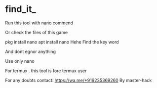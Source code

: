 # find_it_

Run this tool with nano commend 

Or check the files of this game

pkg install nano
apt install nano
Hehe 
Find the key word 

And dont egnor anything

Use only nano 

For termux . this tool is fore termux user

For any doubts contact:  https://wa.me/+916235369260
By master-hack
